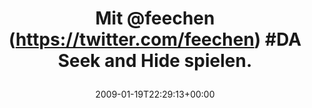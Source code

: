 ---
retweeted: false
source: <a href="http://twitter.com" rel="nofollow">Twitter Web Client</a>
entities:
  hashtags:
  - text: DA
    indices:
    - '13'
    - '16'
  symbols: []
  user_mentions:
  - name: Jana Hehr
    screen_name: feechen
    indices:
    - '4'
    - '12'
    id_str: '12409952'
    id: '12409952'
  urls: []
display_text_range:
- '0'
- '39'
favorite_count: '0'
id_str: '1131611643'
truncated: false
retweet_count: '0'
id: '1131611643'
created_at: Mon Jan 19 22:29:13 +0000 2009
favorited: false
full_text: 'Mit [@feechen](https://twitter.com/feechen) #DA Seek and Hide spielen.'
lang: en
tags:
- DA
- pesos/twitter
date: '2009-01-19T22:29:13+00:00'
src: https://twitter.com/bascht/status/1131611643
original_url: https://twitter.com/bascht/status/1131611643
type: twitter_tweet
text: 'Mit [@feechen](https://twitter.com/feechen) #DA Seek and Hide spielen.'
title: 'Mit @feechen (https://twitter.com/feechen) #DA Seek and Hide spielen.

  '

---